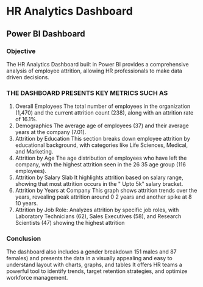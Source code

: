 # HR Analytics Dashboard

## Power BI Dashboard

### Objective
The HR Analytics Dashboard built in Power BI provides a comprehensive analysis of employee attrition, allowing HR professionals to make data driven decisions.

### THE DASHBOARD PRESENTS KEY METRICS SUCH AS
 1. Overall Employees The total number of employees in the organization (1,470) and the current attrition count (238), along with an attrition rate of 16.1%.
 2. Demographics The average age of employees (37) and their average years at the company (7.01).
 3. Attrition by Education This section breaks down employee attrition by educational background, with categories like Life Sciences, Medical, and Marketing.
 4. Attrition by Age The age distribution of employees who have left the company, with the highest attrition seen in the 26 35 age group (116 employees).
 5. Attrition by Salary Slab It highlights attrition based on salary range, showing that most attrition occurs in the " Upto 5k" salary bracket.
 6. Attrition by Years at Company This graph shows attrition trends over the years, revealing peak attrition around 0 2 years and another spike at 8 10 years.
 7. Attrition by Job Role: Analyzes attrition by specific job roles, with Laboratory Technicians (62), Sales Executives (58), and Research Scientists (47) showing the highest attrition

### Conclusion
The dashboard also includes a gender breakdown 151 males and 87 females) and presents the data in a visually appealing and easy to understand layout with charts, graphs, and tables It offers HR teams a powerful tool to identify trends, target retention strategies, and optimize workforce management.
